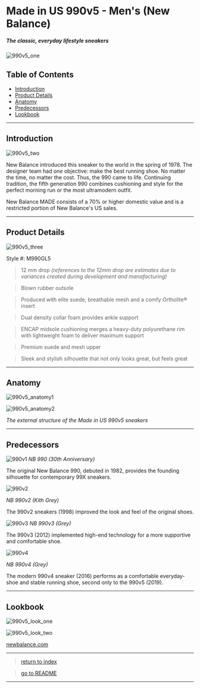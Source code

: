 # Made in US 990v5 - Men's (New Balance)
##### *The classic, everyday lifestyle sneakers*

![990v5_one](https://nb.scene7.com/is/image/NB/m990gl5_nb_02_i_b18d5b026e4d44da9d20?$dw_detail_main_lg$&bgc=f1f1f1&layer=1&bgcolor=f1f1f1&blendMode=mult&scale=10&wid=1600&hei=1600)

## Table of Contents

- [Introduction](#introduction)
- [Product Details](#product-details)
- [Anatomy](#anatomy)
- [Predecessors](#predecessors)
- [Lookbook](#lookbook)

---

## Introduction

![990v5_two](https://nb.scene7.com/is/image/NB/m990gl5_nb_03_i_53ec0edb36a941f18bfb?$dw_detail_main_lg$&bgc=f1f1f1&layer=1&bgcolor=f1f1f1&blendMode=mult&scale=10&wid=1600&hei=1600)

New Balance introduced this sneaker to the world in the spring of 1978. The designer team had *one* objective: make the best running shoe. No matter the time, no matter the cost. Thus, the 990 came to life. Continuing tradition, the fifth generation 990 combines cushioning and style for the perfect morning run or the most ultramodern outfit. 

New Balance MADE consists of a 70% or higher domestic value and is a restricted portion of New Balance's US sales.

---

## Product Details

![990v5_three](https://nb.scene7.com/is/image/NB/m990gl5_nb_07_i?$dw_detail_main_lg$&bgc=f1f1f1&layer=1&bgcolor=f1f1f1&blendMode=mult&scale=10&wid=1600&hei=1600)

Style #: M990GL5

> 12 mm drop *(references to the 12mm drop are estimates due to variances created during development and manafacturing)*

> Blown rubber outsole

> Produced with elite suede, breathable mesh and a comfy Ortholite® insert

> Dual density collar foam provides ankle support

> ENCAP midsole cushioning merges a heavy-duty polyurethane rim with lightweight foam to deliver maximum support

> Premium suede and mesh upper

> Sleek and stylish silhouette that not only looks great, but feels great

---

## Anatomy

![990v5_anatomy1](https://github.com/julioGN/hw/blob/main/anatomyOne.png?raw=true)

![990v5_anatomy2](https://github.com/julioGN/hw/blob/main/anatomy2.png?raw=true)

*The external structure of the Made in US 990v5 sneakers*

---

## Predecessors

![990v1](https://i.ebayimg.com/images/g/hOoAAOSwVy5ffl0~/s-l1600.jpg) 
*NB 990 (30th Anniversary)*

The original New Balance 990, debuted in 1982, provides the founding silhouette for contemporary 99X sneakers. 

![990v2](https://snkryard.com/products/images/sx/new-balance-990-v2-kith-grey.jpg) 

*NB 990v2 (Kith Grey)*

The 990v2 sneakers (1998) improved the look and feel of the original shoes. 

![990v3](https://process.fs.grailed.com/AJdAgnqCST4iPtnUxiGtTz/cache=expiry:max/rotate=deg:exif/resize=width:1200/output=quality:70/compress/JNwsDecgRz6jKnCyfbHU) 
*NB 990v3 (Grey)*

The 990v3 (2012) implemented high-end technology for a more supportive and comfortable shoe. 

![990v4](https://images.garmentory.com/images/2817947/large/New-Balance-990v4---Grey-20190710202014.jpg?1562790019) 

*NB 990v4 (Grey)*

The modern 990v4 sneaker (2016) performs as a comfortable everyday-shoe and stable running shoe, second only to the 990v5 (2019). 


---

## Lookbook

![990v5_look_one](https://www.newbalance.com/dw/image/v2/AAGI_PRD/on/demandware.static/-/Library-Sites-NBUS-NBCA/default/dwa79a24e1/images/page-designer/2020/july/11066_Component_E_image_1.jpg?sw=683&sfrm=jpg)

![990v5_look_two](https://www.newbalance.com/dw/image/v2/AAGI_PRD/on/demandware.static/-/Library-Sites-NBUS-NBCA/default/dw76107994/images/page-designer/2020/july/11066_Component_E_image_2.jpg?sw=683&sfrm=jpg)

[newbalance.com](https://www.newbalance.com/pd/made-in-us-990v5/M990V5-26577-M.html)

---

> [return to index](https://juliogn.github.io/index.html)


> [go to README](https://juliogn.github.io/README.html)

---

